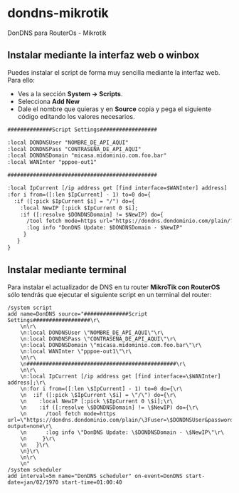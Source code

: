 # dondns-mikrotik

DonDNS para RouterOs - Mikrotik

## Instalar mediante la interfaz web o winbox

Puedes instalar el script de forma muy sencilla mediante la interfaz web. Para ello:

- Ves a la sección **System -> Scripts**.
- Selecciona **Add New**
- Dale el nombre que quieras y en **Source** copia y pega el siguiente código
editando los valores necesarios.

```txt
##############Script Settings##################

:local DONDNSUser "NOMBRE_DE_API_AQUI"
:local DONDNSPass "CONTRASEÑA_DE_API_AQUI"
:local DONDNSDomain "micasa.midominio.com.foo.bar"
:local WANInter "pppoe-out1"

###############################################

:local IpCurrent [/ip address get [find interface=$WANInter] address]
:for i from=([:len $IpCurrent] - 1) to=0 do={
  :if ([:pick $IpCurrent $i] = "/") do={
    :local NewIP [:pick $IpCurrent 0 $i];
    :if ([:resolve $DONDNSDomain] != $NewIP) do={
      /tool fetch mode=https url="https://dondns.dondominio.com/plain/?user=$DONDNSUser&password=$DONDNSPass&host=$DONDNSDomain&ip=$NewIP" output=none
      :log info "DonDNS Update: $DONDNSDomain - $NewIP"
     }
   }
}
```

## Instalar mediante terminal

Para instalar el actualizador de DNS en tu router **MikroTik con RouterOS** sólo tendrás
que ejecutar el siguiente script en un terminal del router:

```
/system script
add name=DonDNS source="##############Script Settings##################\r\
    \n\r\
    \n:local DONDNSUser \"NOMBRE_DE_API_AQUI\"\r\
    \n:local DONDNSPass \"CONTRASEÑA_DE_API_AQUI\"\r\
    \n:local DONDNSDomain \"micasa.midominio.com.foo.bar\"\r\
    \n:local WANInter \"pppoe-out1\"\r\
    \n\r\
    \n###############################################\r\
    \n\r\
    \n:local IpCurrent [/ip address get [find interface=\$WANInter] address];\r\
    \n:for i from=([:len \$IpCurrent] - 1) to=0 do={\r\
    \n  :if ([:pick \$IpCurrent \$i] = \"/\") do={\r\
    \n    :local NewIP [:pick \$IpCurrent 0 \$i];\r\
    \n    :if ([:resolve \$DONDNSDomain] != \$NewIP) do={\r\
    \n      /tool fetch mode=https url=\"https://dondns.dondominio.com/plain/\3Fuser=\$DONDNSUser&password=\$DONDNSPass&host=\$DONDNSDomain&ip=\$NewIP\" output=none\r\
    \n      :log info \"DonDNS Update: \$DONDNSDomain - \$NewIP\"\r\
    \n     }\r\
    \n   }\r\
    \n}\r\
    \n\r\
    \n"
/system scheduler
add interval=5m name="DonDNS scheduler" on-event=DonDNS start-date=jan/02/1970 start-time=01:00:40
```
